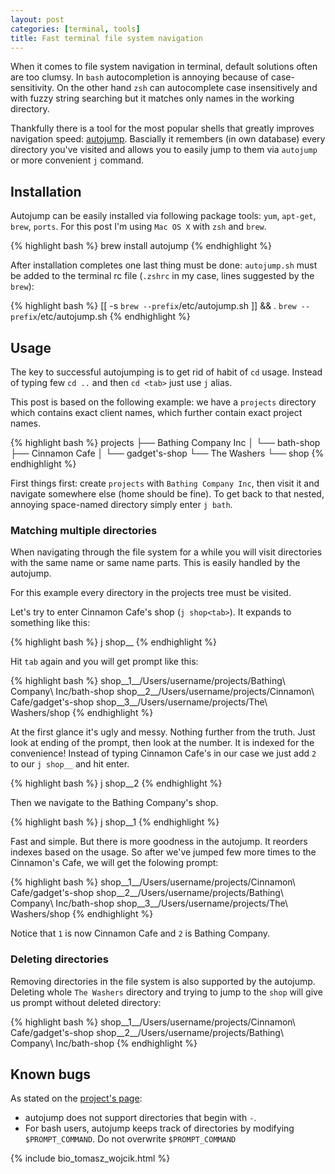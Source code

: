 ```yaml
---
layout: post
categories: [terminal, tools]
title: Fast terminal file system navigation
---
```


When it comes to file system navigation in terminal, default solutions often are
too clumsy. In `bash` autocompletion is annoying because of case-sensitivity.
On the other hand `zsh` can autocomplete case insensitively and with fuzzy
string searching but it matches only names in the working directory.

Thankfully there is a tool for the most popular shells that greatly improves
navigation speed: [autojump][1]. Bascially it remembers (in own database) every
directory you've visited and allows you to easily jump to them via `autojump`
or more convenient `j` command.

## Installation

Autojump can be easily installed via following package tools: `yum`, `apt-get`,
`brew`, `ports`. For this post I'm using `Mac OS X` with `zsh` and `brew`.

{% highlight bash %}
brew install autojump
{% endhighlight %}

After installation completes one last thing must be done: `autojump.sh` must be
added to the terminal rc file (`.zshrc` in my case, lines suggested by the `brew`):

{% highlight bash %}
[[ -s `brew --prefix`/etc/autojump.sh ]] && . `brew --prefix`/etc/autojump.sh
{% endhighlight %}

## Usage

The key to successful autojumping is to get rid of habit of `cd` usage. Instead
of typing few `cd ..` and then `cd <tab>` just use `j` alias.

This post is based on the following example: we have a `projects` directory which
contains exact client names, which further contain exact project names.

{% highlight bash %}
projects
├── Bathing Company Inc
│   └── bath-shop
├── Cinnamon Cafe
│   └── gadget's-shop
└── The Washers
    └── shop
{% endhighlight %}

First things first: create `projects` with `Bathing Company Inc`, then visit it
and navigate somewhere else (home should be fine).
To get back to that nested, annoying space-named directory simply enter `j bath`.

### Matching multiple directories

When navigating through the file system for a while you will visit directories
with the same name or same name parts. This is easily handled by the autojump.

For this example every directory in the projects tree must be visited.

Let's try to enter Cinnamon Cafe's shop (`j shop<tab>`).
It expands to something like this:

{% highlight bash %}
j shop__
{% endhighlight %}

Hit `tab` again and you will get prompt like this:

{% highlight bash %}
shop__1__/Users/username/projects/Bathing\ Company\ Inc/bath-shop
shop__2__/Users/username/projects/Cinnamon\ Cafe/gadget\'s-shop
shop__3__/Users/username/projects/The\ Washers/shop
{% endhighlight %}

At the first glance it's ugly and messy. Nothing further from the truth.
Just look at ending of the prompt, then look at the number. It is indexed
for the convenience! Instead of typing Cinnamon Cafe's in our case we just add
`2` to our `j shop__` and hit enter.

{% highlight bash %}
j shop__2
{% endhighlight %}

Then we navigate to the Bathing Company's shop.

{% highlight bash %}
j shop__1
{% endhighlight %}

Fast and simple. But there is more goodness in the autojump.
It reorders indexes based on the usage. So after we've jumped few more times
to the Cinnamon's Cafe, we will get the folowing prompt:

{% highlight bash %}
shop__1__/Users/username/projects/Cinnamon\ Cafe/gadget\'s-shop
shop__2__/Users/username/projects/Bathing\ Company\ Inc/bath-shop
shop__3__/Users/username/projects/The\ Washers/shop
{% endhighlight %}

Notice that `1` is now Cinnamon Cafe and `2` is Bathing Company.

### Deleting directories

Removing directories in the file system is also supported by the autojump.
Deleting whole `The Washers` directory and trying to jump to the `shop` will
give us prompt without deleted directory:

{% highlight bash %}
shop__1__/Users/username/projects/Cinnamon\ Cafe/gadget\'s-shop
shop__2__/Users/username/projects/Bathing\ Company\ Inc/bath-shop
{% endhighlight %}

## Known bugs

As stated on the [project's page][1]:

* autojump does not support directories that begin with `-`.
* For bash users, autojump keeps track of directories by modifying `$PROMPT_COMMAND`. Do not overwrite `$PROMPT_COMMAND`

{% include bio_tomasz_wojcik.html %}

[1]: https://github.com/joelthelion/autojump
